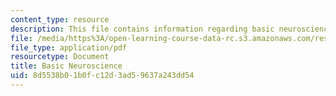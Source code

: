 ```yaml
---
content_type: resource
description: This file contains information regarding basic neuroscience.
file: /media/https%3A/open-learning-course-data-rc.s3.amazonaws.com/res-9-003-brains-minds-and-machines-summer-course-summer-2015/8d5538b01b0fc12d3ad59637a243dd54_MITRES_9_003SUM15_tut1.pdf
file_type: application/pdf
resourcetype: Document
title: Basic Neuroscience
uid: 8d5538b0-1b0f-c12d-3ad5-9637a243dd54
---
```

